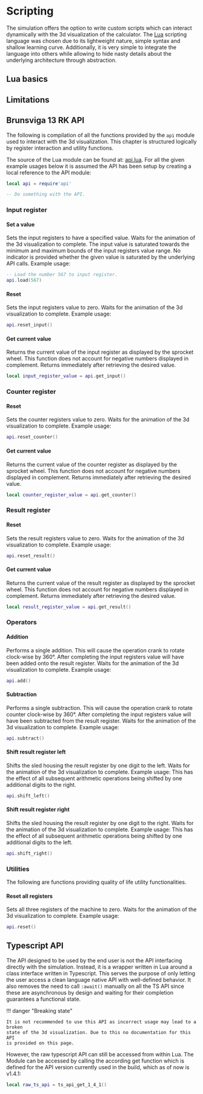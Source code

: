 
# Scripting

The simulation offers the option to write custom scripts which can interact
dynamically with the 3d visualization of the calculator. The [Lua](https://www.lua.org/home.html)
scripting language was chosen due to its lightweight nature, simple syntax
and shallow learning curve. Additionally, it is very simple to integrate the
language into others while allowing to hide nasty details about the underlying
architecture through abstraction.

## Lua basics

## Limitations

## Brunsviga 13 RK API

The following is compilation of all the functions provided by the `api` module
used to interact with the 3d visualization. This chapter is structured logically
by register interaction and utility functions.

The source of the Lua module can be found at:
[api.lua](https://github.com/brunsviga13rk/emulator/blob/main/src/api/api.lua).
For all the given example usages below it is assumed the API has been setup
by creating a local reference to the API module:

```lua
local api = require'api'

-- Do something with the API.
```

### Input register

#### Set a value

Sets the input registers to have a specified value. Waits for the animation of the
3d visualization to complete. The input value is saturated towards the minimum
and maximum bounds of the input registers value range. No indicator is provided
whether the given value is saturated by the underlying API calls.
Example usage:

``` lua
-- Load the number 567 to input register.
api.load(567)
```

#### Reset

Sets the input registers value to zero. Waits for the animation of the
3d visualization to complete. Example usage:

``` lua
api.reset_input()
```

#### Get current value

Returns the current value of the input register as displayed by the sprocket
wheel. This function does not account for negative numbers displayed in
complement. Returns immediately after retrieving the desired value.

``` lua
local input_register_value = api.get_input()
```

### Counter register

#### Reset

Sets the counter registers value to zero. Waits for the animation of the
3d visualization to complete. Example usage:

``` lua
api.reset_counter()
```

#### Get current value

Returns the current value of the counter register as displayed by the sprocket
wheel. This function does not account for negative numbers displayed in
complement. Returns immediately after retrieving the desired value.

``` lua
local counter_register_value = api.get_counter()
```

### Result register

#### Reset

Sets the result registers value to zero. Waits for the animation of the
3d visualization to complete. Example usage:

``` lua
api.reset_result()
```

#### Get current value

Returns the current value of the result register as displayed by the sprocket
wheel. This function does not account for negative numbers displayed in
complement. Returns immediately after retrieving the desired value.

``` lua
local result_register_value = api.get_result()
```

### Operators

#### Addition

Performs a single addition. This will cause the operation crank to rotate
clock-wise by 360°. After completing the input registers value will have been
added onto the result register.
Waits for the animation of the 3d visualization to complete. Example usage:

``` lua
api.add()
```

#### Subtraction

Performs a single subtraction. This will cause the operation crank to rotate
counter clock-wise by 360°. After completing the input registers value will have been
subtracted from the result register.
Waits for the animation of the 3d visualization to complete. Example usage:

``` lua
api.subtract()
```

#### Shift result register left

Shifts the sled housing the result register by one digit to the left.
Waits for the animation of the 3d visualization to complete. Example usage:
This has the effect of all subsequent arithmetic operations being shifted by
one additional digits to the right.

``` lua
api.shift_left()
```

#### Shift result register right

Shifts the sled housing the result register by one digit to the right.
Waits for the animation of the 3d visualization to complete. Example usage:
This has the effect of all subsequent arithmetic operations being shifted by
one additional digits to the left.

``` lua
api.shift_right()
```

### Utilities

The following are functions providing quality of life utility functionalities.

#### Reset all registers

Sets all three registers of the machine to zero. Waits for the animation of the
3d visualization to complete. Example usage:

``` lua
api.reset()
```

## Typescript API

The API designed to be used by the end user is not the API interfacing directly
with the simulation. Instead, it is a wrapper written in Lua around a class
interface written in Typescript. This serves the purpose of only letting
the user access a clean language native API with well-defined behavior.
It also removes the need to call `:await()` manually on all the TS API
since these are asynchronous by design and waiting for their completion
guarantees a functional state.

!!! danger "Breaking state"

    It is not recommended to use this API as incorrect usage may lead to a broken
    state of the 3d visualization. Due to this no documentation for this API
    is provided on this page.

However, the raw typescript API can still be accessed from within Lua.
The Module can be accessed by calling the according get function which
is defined for the API version currently used in the build, which as of now
is v1.4.1:

```lua
local raw_ts_api = ts_api_get_1_4_1()
```
